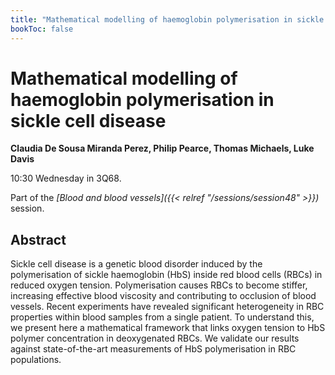 ```yaml
---
title: "Mathematical modelling of haemoglobin polymerisation in sickle cell disease"
bookToc: false
---
```


# Mathematical modelling of haemoglobin polymerisation in sickle cell disease

**Claudia De Sousa Miranda Perez, Philip Pearce, Thomas Michaels, Luke Davis**

10:30 Wednesday in 3Q68.

Part of the *[Blood and blood vessels]({{< relref "/sessions/session48" >}})* session.

## Abstract

Sickle cell disease is a genetic blood disorder induced by the polymerisation of sickle haemoglobin (HbS) inside red blood cells (RBCs) in reduced oxygen tension. Polymerisation causes RBCs to become stiffer, increasing effective blood viscosity and contributing to occlusion of blood vessels. Recent experiments have revealed significant heterogeneity in RBC properties within blood samples from a single patient. To understand this, we present here a mathematical framework that links oxygen tension to HbS polymer concentration in deoxygenated RBCs. We validate our results against state-of-the-art measurements of HbS polymerisation in RBC populations.


